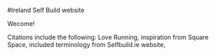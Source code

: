 #Ireland Self Build website

Wecome!

Citations include the following: Love Running, inspiration from Square Space, included terminology from Selfbuild.ie website,